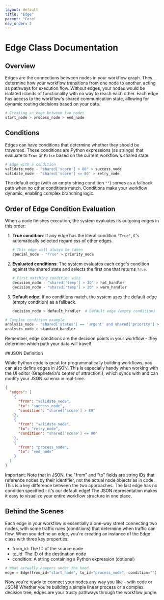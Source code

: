 ```yaml
---
layout: default
title: "Edge"
parent: "Core"
nav_order: 2
---
```


# Edge Class Documentation

## Overview

Edges are the connections between nodes in your workflow graph. They determine how your workflow transitions from one node to another, acting as pathways for execution flow. Without edges, your nodes would be isolated islands of functionality with no way to reach each other. Each edge has access to the workflow's shared communication state, allowing for dynamic routing decisions based on your data.

```python
# Creating an edge between two nodes
start_node > process_node > end_node
```

## Conditions

Edges can have conditions that determine whether they should be traversed. These conditions are Python expressions (as strings) that evaluate to `True` or `False` based on the current workflow's shared state.

```python
# Edge with a condition
validate_node - "shared['score'] > 80" > success_node
validate_node - "shared['score'] <= 80" > retry_node
```

The default edge (with an empty string condition `""`) serves as a fallback path when no other conditions match. Conditions make your workflow dynamic, enabling complex branching logic.

## Order of Edge Condition Evaluation

When a node finishes execution, the system evaluates its outgoing edges in this order:

1. **True condition**: If any edge has the literal condition `"True"`, it's automatically selected regardless of other edges.
   ```python
   # This edge will always be taken
   special_node - "True" > priority_node
   ```

2. **Evaluated conditions**: The system evaluates each edge's condition against the shared state and selects the first one that returns `True`.
   ```python
   # First matching condition wins
   decision_node - "shared['temp'] > 30" > hot_handler
   decision_node - "shared['temp'] > 20" > warm_handler
   ```

3. **Default edge**: If no conditions match, the system uses the default edge (empty condition) as a fallback.
   ```python
   decision_node > default_handler  # Default edge (empty condition)
   ```

```python
# Complex condition example
analysis_node - "shared['status'] == 'urgent' and shared['priority'] > 5" > urgent_handler
analysis_node > standard_handler
```

Remember, edge conditions are the decision points in your workflow - they determine which path your data will travel!

##JSON Definition

While Python code is great for programmatically building workflows, you can also define edges in JSON. This is especially handy when working with the UI editor (Grapheteria's center of attraction!), which syncs with and can modify your JSON schema in real-time.

```json
{
  "edges": [
    {
      "from": "validate_node",
      "to": "success_node",
      "condition": "shared['score'] > 80"
    },
    {
      "from": "validate_node",
      "to": "retry_node",
      "condition": "shared['score'] <= 80"
    },
    {
      "from": "process_node",
      "to": "end_node"
    }
  ]
}
```

Important: Note that in JSON, the "from" and "to" fields are string IDs that reference nodes by their identifier, not the actual node objects as in code. This is a key difference between the two approaches. The last edge has no condition specified - it's our default edge! The JSON representation makes it easy to visualize your entire workflow structure in one place.

## Behind the Scenes

Each edge in your workflow is essentially a one-way street connecting two nodes, with some traffic rules (conditions) that determine when traffic can flow. When you define an edge, you're creating an instance of the Edge class with three key properties:
- from_id: The ID of the source node
- to_id: The ID of the destination node
- condition: A string containing a Python expression (optional)

```python
# What actually happens under the hood
edge = Edge(from_id="start_node", to_id="process_node", condition="")
```

Now you're ready to connect your nodes any way you like - with code or JSON! Whether you're building a simple linear process or a complex decision tree, edges are your trusty pathways through the workflow jungle.